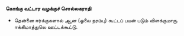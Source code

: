 **கொங்கு வட்டார வழக்குச் சொல்லகராதி**
- தென்னை ஈர்க்குகளால் ஆன (ஓலை நரம்பு) கூட்டப் பயன் படும் விளக்குமாரு. ஈக்கிமாத்துலெ ஊட்டக்கூட்டு.

